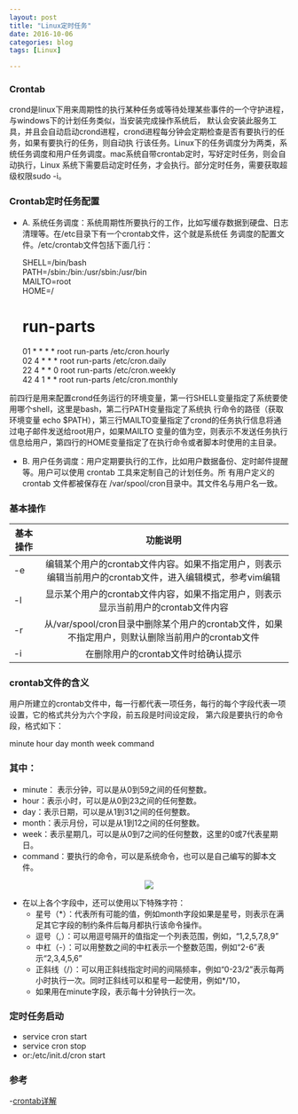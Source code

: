 ```yaml
---
layout: post
title: "Linux定时任务"
date: 2016-10-06
categories: blog
tags: [Linux]

---
```



### Crontab
crond是linux下用来周期性的执行某种任务或等待处理某些事件的一个守护进程，与windows下的计划任务类似，当安装完成操作系统后，
默认会安装此服务工具，并且会自动启动crond进程，crond进程每分钟会定期检查是否有要执行的任务，如果有要执行的任务，则自动执
行该任务。Linux下的任务调度分为两类，系统任务调度和用户任务调度。mac系统自带crontab定时，写好定时任务，则会自动执行，Linux
系统下需要启动定时任务，才会执行。部分定时任务，需要获取超级权限sudo -i。

### Crontab定时任务配置
- A. 系统任务调度：系统周期性所要执行的工作，比如写缓存数据到硬盘、日志清理等。在/etc目录下有一个crontab文件，这个就是系统任
务调度的配置文件。/etc/crontab文件包括下面几行：

   SHELL=/bin/bash  
   PATH=/sbin:/bin:/usr/sbin:/usr/bin  
   MAILTO=root  
   HOME=/  
   # run-parts  
   01 * * * * root run-parts /etc/cron.hourly  
   02 4 * * * root run-parts /etc/cron.daily  
   22 4 * * 0 root run-parts /etc/cron.weekly  
   42 4 1 * * root run-parts /etc/cron.monthly 
   
前四行是用来配置crond任务运行的环境变量，第一行SHELL变量指定了系统要使用哪个shell，这里是bash，第二行PATH变量指定了系统执 
行命令的路径（获取环境变量 echo $PATH），第三行MAILTO变量指定了crond的任务执行信息将通过电子邮件发送给root用户，如果MAILTO
变量的值为空，则表示不发送任务执行信息给用户，第四行的HOME变量指定了在执行命令或者脚本时使用的主目录。

- B. 用户任务调度：用户定期要执行的工作，比如用户数据备份、定时邮件提醒等。用户可以使用 crontab 工具来定制自己的计划任务。所
有用户定义的crontab 文件都被保存在 /var/spool/cron目录中。其文件名与用户名一致。


### 基本操作

| 基本操作 | 功能说明 |
|--------------|:--------:|
| -e |编辑某个用户的crontab文件内容。如果不指定用户，则表示编辑当前用户的crontab文件，进入编辑模式，参考vim编辑|
| -l |显示某个用户的crontab文件内容，如果不指定用户，则表示显示当前用户的crontab文件内容|
| -r |从/var/spool/cron目录中删除某个用户的crontab文件，如果不指定用户，则默认删除当前用户的crontab文件|
| -i |在删除用户的crontab文件时给确认提示|


### crontab文件的含义
用户所建立的crontab文件中，每一行都代表一项任务，每行的每个字段代表一项设置，它的格式共分为六个字段，前五段是时间设定段，
第六段是要执行的命令段，格式如下：

minute   hour   day   month   week   command

### 其中：
- minute： 表示分钟，可以是从0到59之间的任何整数。
- hour：表示小时，可以是从0到23之间的任何整数。
- day：表示日期，可以是从1到31之间的任何整数。
- month：表示月份，可以是从1到12之间的任何整数。
- week：表示星期几，可以是从0到7之间的任何整数，这里的0或7代表星期日。
- command：要执行的命令，可以是系统命令，也可以是自己编写的脚本文件。

<center>
    <p><img src="https://raw.githubusercontent.com/squirrelmaster/squirrelmaster.github.io/master/img/crontab.png" align="center"></p>
</center>

- 在以上各个字段中，还可以使用以下特殊字符：
  +  星号（*）：代表所有可能的值，例如month字段如果是星号，则表示在满足其它字段的制约条件后每月都执行该命令操作。
  +  逗号（,）：可以用逗号隔开的值指定一个列表范围，例如，“1,2,5,7,8,9”
  +  中杠（-）：可以用整数之间的中杠表示一个整数范围，例如“2-6”表示“2,3,4,5,6”
  +  正斜线（/）：可以用正斜线指定时间的间隔频率，例如“0-23/2”表示每两小时执行一次。同时正斜线可以和星号一起使用，例如*/10，
  + 如果用在minute字段，表示每十分钟执行一次。


### 定时任务启动
- service cron start
- service cron stop
- or:/etc/init.d/cron start


### 参考
-[crontab详解](http://www.cnblogs.com/mfryf/archive/2013/06/09/3129339.html)

